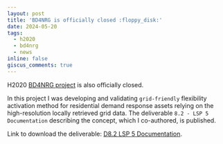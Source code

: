 ```yaml
---
layout: post
title: 'BD4NRG is officially closed :floppy_disk:'
date: 2024-05-20
tags:
  - h2020
  - bd4nrg
  - news
inline: false
giscus_comments: true
---
```


H2020 [BD4NRG project](https://cordis.europa.eu/project/id/872613) is also officially closed. 

In this project I was developing and validating `grid-friendly` flexibility activation method for residential demand response assets relying on the high-resolution locally retrieved grid data. The deliverable `8.2 - LSP 5 Documentation` describing the concept, which I co-authored, is published. 

Link to download the deliverable: [D8.2 LSP 5 Documentation](https://ec.europa.eu/research/participants/documents/downloadPublic?documentIds=080166e50409d8f6&appId=PPGMS).